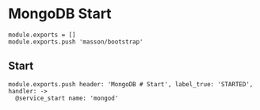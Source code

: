
# MongoDB Start

    module.exports = []
    module.exports.push 'masson/bootstrap'
    
## Start

    module.exports.push header: 'MongoDB # Start', label_true: 'STARTED', handler: ->
      @service_start name: 'mongod'
